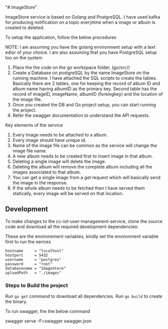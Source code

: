 "# ImageStore" 


ImageStore service is based on Golang and PostgreSQL. I have used kafka for producing notification on a topic
everytime when a image or album is created to deleted. 

To setup the application, follow the below procedures

NOTE: I am assuming you have the golang environment setup with a text edior of your choice.
    I am also assuming that you have PostgreSQL setup too on the system

1. Place the the code on the go workspace folder, (go/src/)
2. Create a Database on postgreSQL by the name ImageStore on the running machine. I have attached the SQL scripts to create the tables. Basically there are 2 tables, one for keeping the record of album ID and album name having albumID as the primary key. Second table has the record of imageID, imageName, albumID (foreingkey) and the location of the image file.
3. Once you created the DB and Go project setup, you can start running the project.
4. Refer the swagger documentation to understand the API requests.


Key elements of the service
1. Every Image needs to be attached to a album.
2. Every image should have unique id.
3. Name of the image file can be common as the service will change the image file name.
4. A new album needs to be created first to insert image in that album.
5. Deleting a single image will delete the image.
6. Deleting the album will remove the complete album including all the images associated to that album.
7. You can get a single image from a get request which will basically send the image in the response.
8. If the whole album needs to be fetched then I have served them statically, every image will be served on that location.


## Development

To make changes to the cc-iot-user-management-service, clone the source code and
download all the required development dependencies:



These are the environement variables, kindly set the environment variable first to run the serices

    hostname     = "localhost"
    hostport     = 5432
	username     = "postgres"
	password     = "root"
	databasename = "ImageStore"
	uploadPath   = "./images"



### Steps to Build the project

Run `go get` command to download all dependencies.
Run `go build` to create the binary.

To run swagger, fire the below command

swagger serve -F=swagger swagger.json